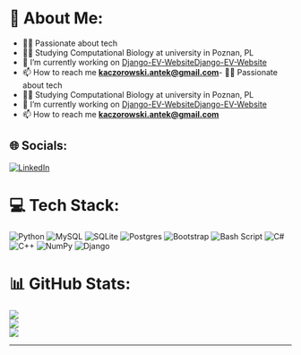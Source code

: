 # 💫 About Me:
- 👨‍💻 Passionate about tech 
- 👨‍🎓 Studying Computational Biology at university in Poznan, PL 
- 🔭 I’m currently working on [Django-EV-WebsiteDjango-EV-Website](https://github.com/antkac/Django-EV-Website)
- 📫 How to reach me **kaczorowski.antek@gmail.com**- 👨‍💻 Passionate about tech 
- 👨‍🎓 Studying Computational Biology at university in Poznan, PL 
- 🔭 I’m currently working on [Django-EV-WebsiteDjango-EV-Website](https://github.com/antkac/Django-EV-Website)
- 📫 How to reach me **kaczorowski.antek@gmail.com**
  
## 🌐 Socials:
[![LinkedIn](https://img.shields.io/badge/LinkedIn-%230077B5.svg?logo=linkedin&logoColor=white)](https://linkedin.com/in/antoni-kaczorowski-783b352b8) 

# 💻 Tech Stack:
![Python](https://img.shields.io/badge/python-3670A0?style=for-the-badge&logo=python&logoColor=ffdd54) ![MySQL](https://img.shields.io/badge/mysql-4479A1.svg?style=for-the-badge&logo=mysql&logoColor=white) ![SQLite](https://img.shields.io/badge/sqlite-%2307405e.svg?style=for-the-badge&logo=sqlite&logoColor=white) ![Postgres](https://img.shields.io/badge/postgres-%23316192.svg?style=for-the-badge&logo=postgresql&logoColor=white) ![Bootstrap](https://img.shields.io/badge/bootstrap-%238511FA.svg?style=for-the-badge&logo=bootstrap&logoColor=white) ![Bash Script](https://img.shields.io/badge/bash_script-%23121011.svg?style=for-the-badge&logo=gnu-bash&logoColor=white) ![C#](https://img.shields.io/badge/c%23-%23239120.svg?style=for-the-badge&logo=csharp&logoColor=white) ![C++](https://img.shields.io/badge/c++-%2300599C.svg?style=for-the-badge&logo=c%2B%2B&logoColor=white) ![NumPy](https://img.shields.io/badge/numpy-%23013243.svg?style=for-the-badge&logo=numpy&logoColor=white) ![Django](https://img.shields.io/badge/django-%23092E20.svg?style=for-the-badge&logo=django&logoColor=white)
# 📊 GitHub Stats:
![](https://github-readme-stats.vercel.app/api?username=antkac&theme=dracula&hide_border=false&include_all_commits=false&count_private=true)<br/>
![](https://github-readme-streak-stats.herokuapp.com/?user=antkac&theme=dracula&hide_border=false)<br/>
![](https://github-readme-stats.vercel.app/api/top-langs/?username=antkac&theme=dracula&hide_border=false&include_all_commits=false&count_private=true&layout=compact)

---


<!-- Proudly created with GPRM ( https://gprm.itsvg.in ) -->

